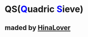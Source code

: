 # QS(<span style="color:blue">**Q**</span>uadric <span style="color:blue">**S**</span>ieve)
## maded by <U><span style = "color:pink">**[HinaLover](https://github.com/ILYJNY)**</span></u>
###